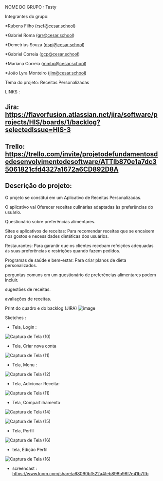 NOME DO GRUPO : Tasty

Integrantes do grupo:

*Rubens Filho (rscf@cesar.school)

*Gabriel Roma (grr@cesar.school) 

*Demetrius Souza (dspj@cesar.school)

*Gabriel Correia (gcp@cesar.school)

*Mariana Correia (mmbc@cesar.school)

*João Lyra Monteiro (jlm@cesar.school)

Tema do projeto: Receitas Personalizadas

LINKS :

## Jira: https://flavorfusion.atlassian.net/jira/software/projects/HIS/boards/1/backlog?selectedIssue=HIS-3

## Trello: https://trello.com/invite/projetodefundamentosdedesenvolvimentodesoftware/ATTIb870e1a7dc35061821cfd4327a1672a6CD892D8A

## Descrição do projeto:

O projeto se constitui em um Aplicativo de Receitas Personalizadas.

O aplicativo vai Oferecer receitas culinárias adaptadas às preferências do usuário.

Questionário sobre preferências alimentares.

Sites e aplicativos de receitas: Para recomendar receitas que se encaixem nos gostos e necessidades dietéticas dos usuários.

Restaurantes: Para garantir que os clientes recebam refeições adequadas às suas preferências e restrições quando fazem pedidos.

Programas de saúde e bem-estar: Para criar planos de dieta personalizados.

perguntas comuns em um questionário de preferências alimentares podem incluir.

sugestões de receitas.

avaliações de receitas.

Print do quadro e do backlog (JIRA)
![image](https://github.com/gabrielrroma/Tasty/assets/94148127/3aee6cbd-e908-414b-bd11-33bbf9c59be0)

Sketches :

- Tela, Login :

 ![Captura de Tela (10)](https://github.com/gabrielrroma/Tasty/assets/137455847/e6ea9c3a-4dc8-4645-8e9a-3c93b7daa938)

- Tela, Criar nova conta

![Captura de Tela (11)](https://github.com/gabrielrroma/Tasty/assets/137455847/d52e4cf2-fdc4-4078-933d-bad0e197163d)

- Tela, Menu :
  
![Captura de Tela (12)](https://github.com/gabrielrroma/Tasty/assets/137455847/abc4e73d-1f1d-44a2-bde9-b4ba7d1b1661)

- Tela, Adicionar Receita:

![Captura de Tela (11)](https://github.com/gabrielrroma/Tasty/assets/137455847/f6e3863c-4ce7-4acd-9f7d-ff0241a4b5a1)

- Tela, Compartilhamento

![Captura de Tela (14)](https://github.com/gabrielrroma/Tasty/assets/137455847/f71b35ca-dfe4-4f70-8e89-7979e3483449)

![Captura de Tela (15)](https://github.com/gabrielrroma/Tasty/assets/137455847/30a803bb-5b9a-4f9c-b4da-3c6d50b580f5)

- Tela, Perfil

![Captura de Tela (16)](https://github.com/gabrielrroma/Tasty/assets/137455847/2e6eed9f-f5dd-4bd4-83a3-399e01bbd473)

- tela, Edição Perfil

![Captura de Tela (16)](https://github.com/gabrielrroma/Tasty/assets/137455847/0e6602f7-8856-4af6-81c2-e4e0094f1ae4)


- screencast :
https://www.loom.com/share/a68090bf522a4feb898b98f7e41b7ffb
